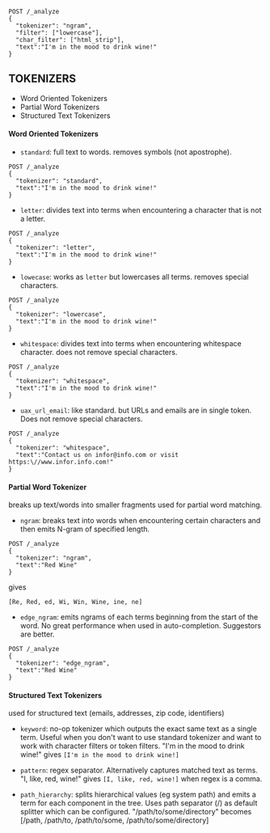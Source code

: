 ```
POST /_analyze
{
  "tokenizer": "ngram",
  "filter": ["lowercase"], 
  "char_filter": ["html_strip"], 
  "text":"I'm in the mood to drink wine!"
}
```
## TOKENIZERS
- Word Oriented Tokenizers
- Partial Word Tokenizers
- Structured Text Tokenizers

#### Word Oriented Tokenizers
- `standard`: full text to words. removes symbols (not apostrophe).
```
POST /_analyze
{
  "tokenizer": "standard",
  "text":"I'm in the mood to drink wine!"
}
```
- `letter`: divides text into terms when encountering a character that is not a letter.
```
POST /_analyze
{
  "tokenizer": "letter",
  "text":"I'm in the mood to drink wine!"
}
```
- `lowecase`: works as `letter` but lowercases all terms. removes special characters.
```
POST /_analyze
{
  "tokenizer": "lowercase",
  "text":"I'm in the mood to drink wine!"
}
```

- `whitespace`: divides text into terms when encountering whitespace character. does not remove special characters.
```
POST /_analyze
{
  "tokenizer": "whitespace",
  "text":"I'm in the mood to drink wine!"
}
```
- `uax_url_email`: like standard. but URLs and emails are in single token. Does not remove special characters.
```
POST /_analyze
{
  "tokenizer": "whitespace",
  "text":"Contact us on infor@info.com or visit https:\//www.infor.info.com!"
}
```

#### Partial Word Tokenizer

breaks up text/words into smaller fragments used for partial word matching.

- `ngram`: breaks text into words when encountering certain characters and then emits N-gram of specified length.
```
POST /_analyze
{
  "tokenizer": "ngram",
  "text":"Red Wine"
}
```
gives
```
[Re, Red, ed, Wi, Win, Wine, ine, ne]
```

- `edge_ngram`: emits ngrams of each terms beginning from the start of the word. No great performance when used in auto-completion. Suggestors are better.
```
POST /_analyze
{
  "tokenizer": "edge_ngram",
  "text":"Red Wine"
}
```

#### Structured Text Tokenizers
used for structured text (emails, addresses, zip code, identifiers)

- `keyword`: no-op tokenizer which outputs the exact same text as a single term. Useful when you don't want to use standard tokenizer and want to work with character filters or token filters.
"I'm in the mood to drink wine!" gives `[I'm in the mood to drink wine!]`

- `pattern`: regex separator. Alternatively captures matched text as terms.
"I, like, red, wine!" gives `[I, like, red, wine!]` when regex is a comma.

- `path_hierarchy`: splits hierarchical values (eg system path) and emits a term for each component in the tree. Uses path separator (/) as default splitter which can be configured.
"/path/to/some/directory" becomes \[\/path, \/path/to, \/path/to/some, \/path/to/some/directory]
